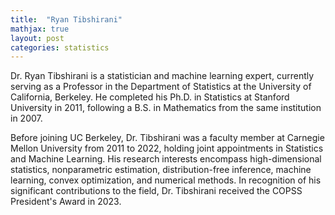 ```yaml
---
title:  "Ryan Tibshirani"
mathjax: true
layout: post
categories: statistics
---
```


Dr. Ryan Tibshirani is a statistician and machine learning expert, currently serving as a Professor in the Department of Statistics at the University of California, Berkeley. He completed his Ph.D. in Statistics at Stanford University in 2011, following a B.S. in Mathematics from the same institution in 2007. 

Before joining UC Berkeley, Dr. Tibshirani was a faculty member at Carnegie Mellon University from 2011 to 2022, holding joint appointments in Statistics and Machine Learning. His research interests encompass high-dimensional statistics, nonparametric estimation, distribution-free inference, machine learning, convex optimization, and numerical methods. In recognition of his significant contributions to the field, Dr. Tibshirani received the COPSS President's Award in 2023.